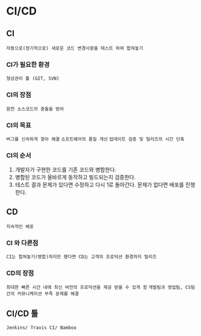 # CI/CD

## CI

`자동으로(정기적으로) 새로운 코드 변경사항을 테스트 하여 합쳐놓기`

### CI가 필요한 환경

`형상관리 툴 (GIT, SVN)`

### CI의 장점

`원천 소스코드의 충돌을 방어`

### CI의 목표

`버그를 신속하게 찾아 해결`
`소프트웨어의 품질 개선`
`업데이트 검증 및 릴리즈의 시간 단축`

### CI의 순서

1. 개발자가 구현한 코드를 기존 코드와 병합한다.
2. 병합된 코드가 올바르게 동작하고 빌드되는지 검증한다.
3. 테스트 결과 문제가 있다면 수정하고 다시 1로 돌아간다. 문제가 없다면 배포를 진행한다.

## CD

`지속적인 배포`

### CI 와 다른점

`CI는 합쳐놓기(병합)까지만 했다면 CD는 고객의 프로덕션 환경까지 릴리즈`

### CD의 장점

`최대한 빠른 시간 내에 최신 버전의 프로덕션을 제공 받을 수 있게 함`
`개발팀과 영업팀, CS팀 간의 커뮤니케이션 부족 문제를 해결`

## CI/CD 툴

`Jenkins/ Travis CI/ Bamboo`
